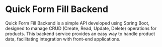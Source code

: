 # Quick Form Fill Backend

Quick Form Fill Backend is a simple API developed using Spring Boot, designed to manage CRUD (Create, Read, Update, Delete) operations for products. This backend service provides an easy way to handle product data, facilitating integration with front-end applications.



